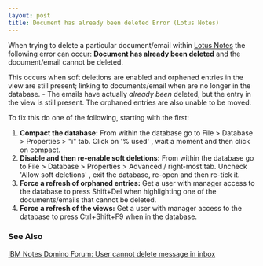```yaml
---
layout: post 
title: Document has already been deleted Error (Lotus Notes)
---
```


When trying to delete a particular document/email within [Lotus
Notes](http://en.wikipedia.org/wiki/Lotus_Notes) the following error can
occur: **Document has already been deleted** and the document/email
cannot be deleted.

This occurs when soft deletions are enabled and orphened entries in the
view are still present; linking to documents/email when are no longer in
the database. - The emails have actually *already been* deleted, but the
entry in the view is still present. The orphaned entries are also unable
to be moved.

To fix this do one of the following, starting with the first:

1.  **Compact the database:** From within the database go to File \>
    Database \> Properties \> \"i\" tab. Click on \'% used\' , wait a
    moment and then click on compact.
2.  **Disable and then re-enable soft deletions:** From within the
    database go to File \> Database \> Properties \> Advanced /
    right-most tab. Uncheck \'Allow soft deletions\' , exit the
    database, re-open and then re-tick it.
3.  **Force a refresh of orphaned entries:** Get a user with manager
    access to the database to press Shift+Del when highlighting one of
    the documents/emails that cannot be deleted.
4.  **Force a refresh of the views:** Get a user with manager access to
    the database to press Ctrl+Shift+F9 when in the database.

### See Also

[IBM Notes Domino Forum: User cannot delete message in
inbox](http://www-10.lotus.com/ldd/nd6forum.nsf/DateAllFlatWeb/34aec46c716991988525721400477c60?OpenDocument)
